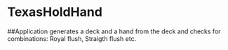 # TexasHoldHand 
##Application generates a deck and a hand from the deck and checks for combinations: Royal flush, Straigth flush etc.
